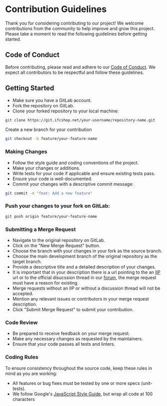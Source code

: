 # Contribution Guidelines

Thank you for considering contributing to our project! We welcome contributions from the community to help improve and grow this project. Please take a moment to read the following guidelines before getting started.

## Code of Conduct

Before contributing, please read and adhere to our [Code of Conduct](https://infracommerce.atlassian.net/wiki/spaces/InfrashopCommunity/pages/2848555180/Code+of+Conduct). We expect all contributors to be respectful and follow these guidelines.

## Getting Started

- Make sure you have a GitLab account.
- Fork the repository on GitLab.
- Clone your forked repository to your local machine:
```bash
git clone https://git.ifcshop.net/your-username/repository-name.git
```

Create a new branch for your contribution
```bash
git checkout -b feature/your-feature-name
```

### Making Changes

- Follow the style guide and coding conventions of the project.
- Make your changes or additions.
- Write tests for your code if applicable and ensure existing tests pass.
- Ensure your code is well-documented.
- Commit your changes with a descriptive commit message:

```bash
git commit -m "feat: Add a new feature"
```

### Push your changes to your fork on GitLab:

```bash
git push origin feature/your-feature-name
```

### Submitting a Merge Request

- Navigate to the original repository on GitLab.
- Click on the "New Merge Request" button.
- Choose the branch with your changes in your fork as the source branch.
- Choose the main development branch of the original repository as the target branch.
- Provide a descriptive title and a detailed description of your changes. 
- It is important that in your description there is a url pointing to the an [IIP](https://infracommerce.atlassian.net/wiki/spaces/InfrashopCommunity/pages/2850390047/Infra.Shop+Improvement+Proposals) url or to the official disucssion thread in our [forum](https://forum.infrashop.org/), the merge request must have a reason for existing.
- Merge requests without an IIP or without a discussion thread will not be accepted.
- Mention any relevant issues or contributors in your merge request description.
- Click "Submit Merge Request" to submit your contribution.

### Code Review

- Be prepared to receive feedback on your merge request.
- Make any necessary changes as requested by the maintainers.
- Ensure that your code passes all tests and linters.

### Coding Rules

To ensure consistency throughout the source code, keep these rules in mind as you are working:
- All features or bug fixes must be tested by one or more specs (unit-tests).
- We follow Google's [JavaScript Style Guide](https://google.github.io/styleguide/jsguide.html), but wrap all code at 100 characters